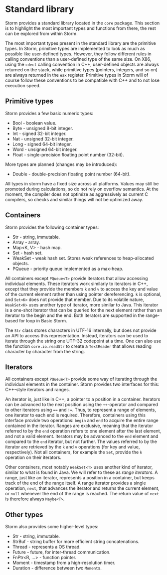 Standard library
==================

Storm provides a standard library located in the `core` package. This section is to highlight the
most important types and functions from there, the rest can be explored from within Storm.

The most important types present in the standard library are the primitive types. In Storm,
primitive types are implemented to look as much as possible like user-defined types. However, they
follow different rules in calling conventions than a user-defined type of the same size. On X86,
using the `cdecl` calling convention in C++, user-defined objects are always returned on the stack,
while primitive types (pointers, integers, and so on) are always returned in the `eax`
register. Primitive types in Storm will of course follow these conventions to be compatible with C++
and to not lose execution speed.

Primitive types
----------------

Storm provides a few basic numeric types:

* Bool - boolean value.
* Byte - unsigned 8-bit integer.
* Int - signed 32-bit integer.
* Nat - unsigned 32-bit integer.
* Long - signed 64-bit integer.
* Word - unsigned 64-bit integer.
* Float - single-precision floating point number (32-bit).

More types are planned (changes may be introduced):

* Double - double-precision floating point number (64-bit).

All types in storm have a fixed size across all platforms. Values may still be promoted during
calculations, so do not rely on overflow semantics. At the moment, the compiler does not optimize as
aggressively as current C compilers, so checks and similar things will not be optimized away.


Containers
-----------

Storm provides the following container types:

* Str - string, immutable.
* Array<T> - array.
* Map<K, V> - hash map.
* Set<K> - hash set.
* WeakSet<K> - weak hash set. Stores weak references to heap-allocated objects.
* PQueue<T> - priority queue implemented as a max-heap.

All containers except `PQueue<T>` provide iterators that allow accessing individual elements. These
iterators work similarly to iterators in C++, except that they provide the members `k` and `v` to
access the key and value of the current element rather than using pointer dereferencing. `k` is
optional, and `Set<K>` does not provide that member. Due to its volatile nature, `WeakSet<K>` uses
another type of iterator, more similar to Java. This iterator is a one-shot iterator that can be
queried for the next element rather than an iterator to the begin and the end. Both iterators are
supported in the range-based for loop in Basic Storm.

The `Str` class stores characters in UTF-16 internally, but does not provide an API to access this
representation. Instead, iterators can be used to iterate through the string one UTF-32 codepoint at
a time. One can also use the function `core.io.readStr` to create a `TextReader` that allows reading
character by character from the string.

Iterators
----------

All containers except `PQueue<T>` provide some way of iterating through the individual elements in
the container. Storm provides two interfaces for this: C++-style iterators and ranges.

An iterator is, just like in C++, a pointer to a position in a container. Iterators can be advanced
to the next position using the `++`-operator and compared to other iterators using `==` and
`!=`. Thus, to represent a range of elements, one iterator to each end is required. Therefore,
containers using this interface provide two operations: `begin` and `end` to acquire the entire
range contained in the iterator. Ranges are exclusive, meaning that the iterator referred to by the
`end` operation refers to one element after the last element, and not a valid element. Iterators may
be advanced to the `end` element and compared to the `end` iterator, but not further. The values
referred to by the iterator are retrieved by the `k` and `v` operations (for key and value,
respectively). Not all containers, for example the `Set`, provide the `k` operation on their
iterators.

Other containers, most notably `WeakSet<T>` uses another kind of iterator, similar to what is found
in Java. We will refer to these as *range iterators*. A range, just like an iterator, represents a
position in a container, but keeps track of the end of the range itself. A range iterator provides a
single operation, `next`, that advances the iterator and returns the current element, or `null`
whenever the end of the range is reached. The return value of `next` is therefore always `Maybe<T>`.


Other types
------------

Storm also provides some higher-level types:

* Str - string, immutable.
* StrBuf - string buffer for more efficient string concatenations.
* Thread - represents a OS thread.
* Future<T> - future, for inter-thread communication.
* FnPtr<R, ...> - function pointer.
* Moment - timestamp from a high-resolution timer.
* Duration - difference between two `Moment`s.
